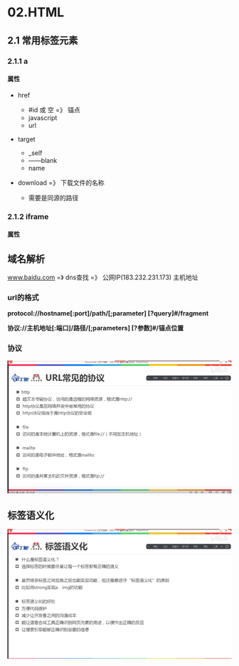 # 02.HTML

## 2.1 常用标签元素

### 2.1.1 a 

#### 属性

- href  
  - #id 或 空   =》 锚点
  - javascript
  - url

- target  
  - _self 
  - ——blank
  - name 
- download =》 下载文件的名称
  - 需要是同源的路径

### 2.1.2 iframe

#### 属性





## 域名解析

www.baidu.com =》 dns查找 =》 公网IP(183.232.231.173) 主机地址

### url的格式

**protocol://hostname[:port]/path/[;parameter] [?query]#/fragment**

**协议://主机地址[:端口]/路径/[;parameters] [?参数]#/锚点位置**

### 协议

![Snipaste_2021-08-04_11-31-57.png](./imgs/Snipaste_2021-08-04_11-31-57.png)

## 标签语义化

![Snipaste_2021-08-04_11-59-39.png](./imgs/Snipaste_2021-08-04_11-59-39.png)